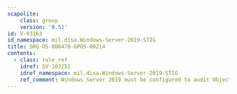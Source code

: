 ```yaml
---
scapolite:
    class: group
    version: '0.51'
id: V-93163
id_namespace: mil.disa.Windows-Server-2019-STIG
title: SRG-OS-000470-GPOS-00214
contents:
  - class: rule_ref
    idref: SV-103251
    idref_namespace: mil.disa.Windows-Server-2019-STIG
    ref_comment: Windows Server 2019 must be configured to audit Object Acce ...
---
```


